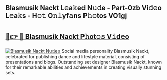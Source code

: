 ## Blasmusik Nackt L𝚎a𝚔ed N𝚞𝚍e - Part-0zb Vi𝚍𝚎o L𝚎a𝚔s - H𝚘𝚝 O𝚗𝚕yf𝚊ns P𝚑𝚘tos VO1gj

# <h2><a href="http://kfdg71.oniu.top/?m=Blasmusik+Nackt">🔗👉 🔴 Blasmusik Nackt P𝚑ot𝚘𝚜 V𝚒d𝚎o</a></h2>

[![Blasmusik Nackt Nu𝚍e𝚜](https://i.imgur.com/0qMVB7G.gif)](http://kfdg71.oniu.top/?m=Blasmusik+Nackt)
Social media personality Blasmusik Nackt, celebrated for publishing dance and lifestyle material, consisting of presentations and blogs. Outstanding set designer Blasmusik Nackt, known for their remarkable abilities and achievements in creating visually stunning sets.  
